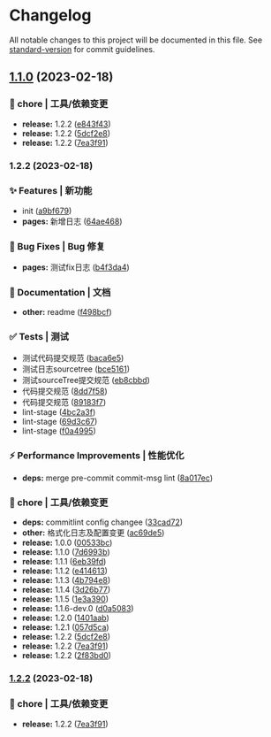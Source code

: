 # Changelog

All notable changes to this project will be documented in this file. See [standard-version](https://github.com/conventional-changelog/standard-version) for commit guidelines.

## [1.1.0](https://github.com/yunxuanc/huskyCommitLint/compare/release-20230218-v1.2.2...release-20230218-v1.1.0) (2023-02-18)


### 🚀 chore | 工具/依赖变更

* **release:** 1.2.2 ([e843f43](https://github.com/yunxuanc/huskyCommitLint/commit/e843f436a86d5506f9a87258e2d21fe5de2693d1))
* **release:** 1.2.2 ([5dcf2e8](https://github.com/yunxuanc/huskyCommitLint/commit/5dcf2e86e0a57650429a501d5c5b0ad875d1d514))
* **release:** 1.2.2 ([7ea3f91](https://github.com/yunxuanc/huskyCommitLint/commit/7ea3f916b38056e76fa0914fd2d1f6264affed37))

### 1.2.2 (2023-02-18)


### ✨ Features | 新功能

* init ([a9bf679](https://github.com/yunxuanc/huskyCommitLint/commit/a9bf679f61aba7dab73e4c4725ca2bc63119d08c))
* **pages:** 新增日志 ([64ae468](https://github.com/yunxuanc/huskyCommitLint/commit/64ae468b91f0e18b2ebdb50c29b80a204cb0b309))


### 🐛 Bug Fixes | Bug 修复

* **pages:** 测试fix日志 ([b4f3da4](https://github.com/yunxuanc/huskyCommitLint/commit/b4f3da4b5a3240f697e42d8ab7be67eba89e7806))


### 📄 Documentation | 文档

* **other:** readme ([f498bcf](https://github.com/yunxuanc/huskyCommitLint/commit/f498bcff3577f45122b3d8b7d2b49604f218f50d))


### ✅ Tests | 测试

* 测试代码提交规范 ([baca6e5](https://github.com/yunxuanc/huskyCommitLint/commit/baca6e56484dd3019937e71a4f0924fa8bcffa26))
* 测试日志sourcetree ([bce5161](https://github.com/yunxuanc/huskyCommitLint/commit/bce5161848c302ca8ba4a61de3ff6d2dc3658d7b))
* 测试sourceTree提交规范 ([eb8cbbd](https://github.com/yunxuanc/huskyCommitLint/commit/eb8cbbd7bb78da38029ca1fbb1863f312950e9a3))
* 代码提交规范 ([8dd7f58](https://github.com/yunxuanc/huskyCommitLint/commit/8dd7f588dce2e925f1de9cffa22503ac1cd6723d))
* 代码提交规范 ([89183f7](https://github.com/yunxuanc/huskyCommitLint/commit/89183f75135711bf0b3b18adc9eb10265bef5cfb))
* lint-stage ([4bc2a3f](https://github.com/yunxuanc/huskyCommitLint/commit/4bc2a3f1b3caacd36b8586d81a3b4227f771a6d9))
* lint-stage ([69d3c67](https://github.com/yunxuanc/huskyCommitLint/commit/69d3c67fb891f30eef3ea9f5d826cd855bfbe932))
* lint-stage ([f0a4995](https://github.com/yunxuanc/huskyCommitLint/commit/f0a4995cfd9a0c04c098ee5133b395c90b4a55ec))


### ⚡ Performance Improvements | 性能优化

* **deps:** merge pre-commit commit-msg lint ([8a017ec](https://github.com/yunxuanc/huskyCommitLint/commit/8a017ec2a922837df8c16cad22ecfa19f7d92a64))


### 🚀 chore | 工具/依赖变更

* **deps:** commitlint config changee ([33cad72](https://github.com/yunxuanc/huskyCommitLint/commit/33cad72e885c67a184fdfd91b0591380be70bebf))
* **other:** 格式化日志及配置变更 ([ac69de5](https://github.com/yunxuanc/huskyCommitLint/commit/ac69de5c10e13fa2af66aed9a29a9d335ddb5b1f))
* **release:** 1.0.0 ([00533bc](https://github.com/yunxuanc/huskyCommitLint/commit/00533bcf023a8898a5ad8e8cd039917eacd6549a))
* **release:** 1.1.0 ([7d6993b](https://github.com/yunxuanc/huskyCommitLint/commit/7d6993ba3b2a332361df1e1326336894868a4c52))
* **release:** 1.1.1 ([6eb39fd](https://github.com/yunxuanc/huskyCommitLint/commit/6eb39fdac2c7910a54732ca6a27d467a48b78221))
* **release:** 1.1.2 ([e414613](https://github.com/yunxuanc/huskyCommitLint/commit/e414613655e137d7b8757e2c9c471aa8e2d4d0db))
* **release:** 1.1.3 ([4b794e8](https://github.com/yunxuanc/huskyCommitLint/commit/4b794e8e4f929aabb0208af917828ccda0df06a9))
* **release:** 1.1.4 ([3d26b77](https://github.com/yunxuanc/huskyCommitLint/commit/3d26b77105566f102564281d9ce4dd65a760b455))
* **release:** 1.1.5 ([1e3a390](https://github.com/yunxuanc/huskyCommitLint/commit/1e3a39060da263d56ec70746633c3e89bf27b1d6))
* **release:** 1.1.6-dev.0 ([d0a5083](https://github.com/yunxuanc/huskyCommitLint/commit/d0a5083a4b6a442988e1a77c8cf7fc73f702a686))
* **release:** 1.2.0 ([1401aab](https://github.com/yunxuanc/huskyCommitLint/commit/1401aab7fe1689ce74d127a61700eba20e91d918))
* **release:** 1.2.1 ([057d5ca](https://github.com/yunxuanc/huskyCommitLint/commit/057d5caa1bddfd21346daefa7a6277df055188cf))
* **release:** 1.2.2 ([5dcf2e8](https://github.com/yunxuanc/huskyCommitLint/commit/5dcf2e86e0a57650429a501d5c5b0ad875d1d514))
* **release:** 1.2.2 ([7ea3f91](https://github.com/yunxuanc/huskyCommitLint/commit/7ea3f916b38056e76fa0914fd2d1f6264affed37))
* **release:** 1.2.2 ([2f83bd0](https://github.com/yunxuanc/huskyCommitLint/commit/2f83bd0ec4f9bf8880c7298a452499c6bbe2e818))

### [1.2.2](https://github.com/yunxuanc/huskyCommitLint/compare/release-20230218-v1.2.2...release-20230218-v1.2.2) (2023-02-18)


### 🚀 chore | 工具/依赖变更

* **release:** 1.2.2 ([7ea3f91](https://github.com/yunxuanc/huskyCommitLint/commit/7ea3f916b38056e76fa0914fd2d1f6264affed37))
